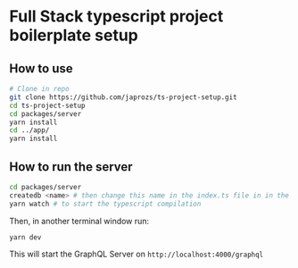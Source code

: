 # Full Stack typescript project boilerplate setup

## How to use

```bash
# Clone in repo
git clone https://github.com/japrozs/ts-project-setup.git
cd ts-project-setup
cd packages/server
yarn install
cd ../app/
yarn install
```

## How to run the server

```bash
cd packages/server
createdb <name> # then change this name in the index.ts file in in the first few lines of the main function
yarn watch # to start the typescript compilation
```

Then, in another terminal window run:

```bash
yarn dev
```

This will start the GraphQL Server on `http://localhost:4000/graphql`
